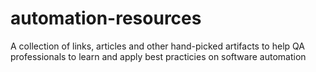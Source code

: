 # automation-resources
A collection of links, articles and other hand-picked artifacts to help QA professionals to learn and apply best practicies on software automation
